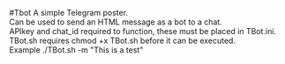 #Tbot
A simple Telegram poster.</br>
Can be used to send an HTML message as a bot to a chat.</br>
APIkey and chat_id required to function, these must be placed in TBot.ini.</br>
TBot.sh requires chmod +x TBot.sh before it can be executed.</br>
Example ./TBot.sh -m "This is a test"</br>
